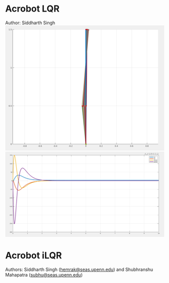 # Acrobot LQR
Author: Siddharth Singh
![image](images/pendunearpi.png)
![image](images/statepen00.png)

# Acrobot iLQR
Authors: Siddharth Singh (hemrak@seas.upenn.edu) and Shubhranshu Mahapatra (subhu@seas.upenn.edu) 
